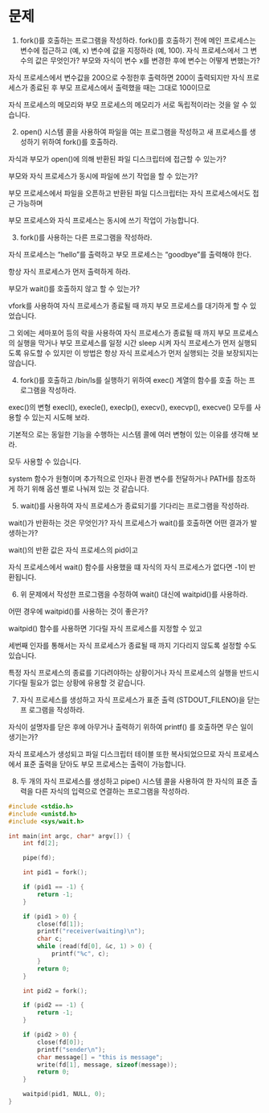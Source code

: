 # 문제

1. fork()를 호출하는 프로그램을 작성하라.
fork()를 호출하기 전에 메인 프로세스는 변수에 접근하고 (예, x) 변수에 값을 지정하라 (예, 100).
자식 프로세스에서 그 변수의 값은 무엇인가?
부모와 자식이 변수 x를 변경한 후에 변수는 어떻게 변했는가?

 

자식 프로세스에서 변수값을 200으로 수정한후 출력하면 200이 출력되지만
자식 프로세스가 종료된 후 부모 프로세스에서 출력했을 때는 그대로 100이므로

자식 프로세스의 메모리와 부모 프로세스의 메모리가 서로 독립적이라는 것을 알 수 있습니다.

 

2. open() 시스템 콜을 사용하여 파일을 여는 프로그램을 작성하고 새 프로세스를 생성하기 위하여 fork()를 호출하라.

자식과 부모가 open()에 의해 반환된 파일 디스크립터에 접근할 수 있는가?

부모와 자식 프로세스가 동시에 파일에 쓰기 작업을 할 수 있는가?

 

부모 프로세스에서 파일을 오픈하고 반환된 파일 디스크립터는 자식 프로세스에서도 접근 가능하며

부모 프로세스와 자식 프로세스는 동시에 쓰기 작업이 가능합니다.

 

3. fork()를 사용하는 다른 프로그램을 작성하라.

자식 프로세스는 “hello”를 출력하고 부모 프로세스는 “goodbye”를 출력해야 한다.

항상 자식 프로세스가 먼저 출력하게 하라.

부모가 wait()를 호출하지 않고 할 수 있는가?


vfork를 사용하여 자식 프로세스가 종료될 때 까지 부모 프로세스를 대기하게 할 수 있었습니다.

그 외에는 세마포어 등의 락을 사용하여 자식 프로세스가 종료될 때 까지 부모 프로세스의 실행을 막거나
부모 프로세스를 일정 시간 sleep 시켜 자식 프로세스가 먼저 실행되도록 유도할 수 있지만
이 방법은 항상 자식 프로세스가 먼저 실행되는 것을 보장되지는 않습니다.

 

4. fork()를 호출하고 /bin/ls를 실행하기 위하여 exec() 계열의 함수를 호출 하는 프로그램을 작성하라.

exec()의 변형 execl(), execle(), execlp(), execv(), execvp(), execve() 모두를 사용할 수 있는지 시도해 보라.

기본적으 로는 동일한 기능을 수행하는 시스템 콜에 여러 변형이 있는 이유를 생각해 보라.

 

모두 사용할 수 있습니다.

system 함수가 원형이며 추가적으로 인자나 환경 변수를 전달하거나 PATH를 참조하게 하기 위해
옵션 별로 나눠져 있는 것 같습니다.

 

5. wait()를 사용하여 자식 프로세스가 종료되기를 기다리는 프로그램을 작성하라.

wait()가 반환하는 것은 무엇인가? 자식 프로세스가 wait()를 호출하면 어떤 결과가 발생하는가?

 

wait()의 반환 값은 자식 프로세스의 pid이고

자식 프로세스에서 wait() 함수를 사용했을 떄 자식의 자식 프로세스가 없다면 -1이 반환됩니다.

 

6. 위 문제에서 작성한 프로그램을 수정하여 wait() 대신에 waitpid()를 사용하라.

어떤 경우에 waitpid()를 사용하는 것이 좋은가?

 

waitpid() 함수를 사용하면 기다릴 자식 프로세스를 지정할 수 있고

세번째 인자를 통해서는 자식 프로세스가 종료될 때 까지 기다리지 않도록 설정할 수도 있습니다.

특정 자식 프로세스의 종료를 기다려야하는 상황이거나
자식 프로세스의 실행을 반드시 기다릴 필요가 없는 상황에 유용할 것 같습니다.

 

7. 자식 프로세스를 생성하고 자식 프로세스가 표준 출력 (STDOUT_FILENO)을 닫는 프 로그램을 작성하라.

자식이 설명자를 닫은 후에 아무거나 출력하기 위하여 printf() 를 호출하면 무슨 일이 생기는가?


자식 프로세스가 생성되고 파일 디스크립터 테이블 또한 복사되었으므로
자식 프로세스에서 표준 출력을 닫아도 부모 프로세스는 출력이 가능합니다.

 

8. 두 개의 자식 프로세스를 생성하고 pipe() 시스템 콜을 사용하여
한 자식의 표준 출력을 다른 자식의 입력으로 연결하는 프로그램을 작성하라.
```c
#include <stdio.h>
#include <unistd.h>
#include <sys/wait.h>

int main(int argc, char* argv[]) {
    int fd[2];

    pipe(fd);

    int pid1 = fork();

    if (pid1 == -1) {
        return -1;
    }

    if (pid1 > 0) {
        close(fd[1]);
        printf("receiver(waiting)\n");
        char c;
        while (read(fd[0], &c, 1) > 0) {
            printf("%c", c);
        }
        return 0;
    }

    int pid2 = fork();

    if (pid2 == -1) {
        return -1;
    }

    if (pid2 > 0) {
        close(fd[0]);
        printf("sender\n");
        char message[] = "this is message";
        write(fd[1], message, sizeof(message));
        return 0;
    }

    waitpid(pid1, NULL, 0);
}
```
